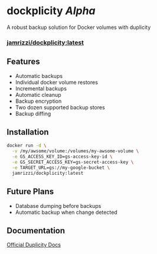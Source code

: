 # dockplicity _Alpha_
A robust backup solution for Docker volumes with duplicity

### [jamrizzi/dockplicity:latest](https://hub.docker.com/r/jamrizzi/dockplicity/)

## Features
* Automatic backups
* Individual docker volume restores
* Incremental backups
* Automatic cleanup
* Backup encryption
* Two dozen supported backup stores
* Backup diffing

## Installation
```sh
docker run -d \
  -v /my/awsome/volume:/volumes/my-awsome-volume \
  -e GS_ACCESS_KEY_ID=gs-access-key-id \
  -e GS_SECRET_ACCESS_KEY=gs-secret-access-key \
  -e TARGET_URL=gs://my-google-bucket \
  jamrizzi/dockplicity:latest
```

## Future Plans
* Database dumping before backups
* Automatic backup when change detected

## Documentation
[Official Duplicity Docs](https://linux.die.net/man/1/duplicity)
